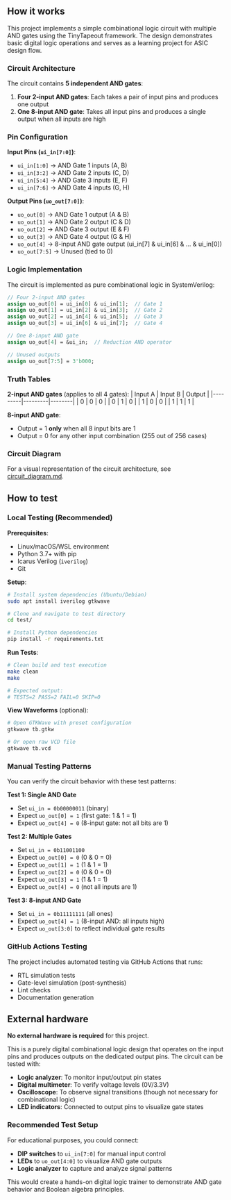 <!---

This file is used to generate your project datasheet. Please fill in the information below and delete any unused
sections.

You can also include images in this folder and reference them in the markdown. Each image must be less than
512 kb in size, and the combined size of all images must be less than 1 MB.
-->

## How it works

This project implements a simple combinational logic circuit with multiple AND gates using the TinyTapeout framework. The design demonstrates basic digital logic operations and serves as a learning project for ASIC design flow.

### Circuit Architecture

The circuit contains **5 independent AND gates**:

1. **Four 2-input AND gates**: Each takes a pair of input pins and produces one output
2. **One 8-input AND gate**: Takes all input pins and produces a single output when all inputs are high

### Pin Configuration

**Input Pins (`ui_in[7:0]`)**:
- `ui_in[1:0]` → AND Gate 1 inputs (A, B)
- `ui_in[3:2]` → AND Gate 2 inputs (C, D)  
- `ui_in[5:4]` → AND Gate 3 inputs (E, F)
- `ui_in[7:6]` → AND Gate 4 inputs (G, H)

**Output Pins (`uo_out[7:0]`)**:
- `uo_out[0]` → AND Gate 1 output (A & B)
- `uo_out[1]` → AND Gate 2 output (C & D)
- `uo_out[2]` → AND Gate 3 output (E & F)
- `uo_out[3]` → AND Gate 4 output (G & H)
- `uo_out[4]` → 8-input AND gate output (ui_in[7] & ui_in[6] & ... & ui_in[0])
- `uo_out[7:5]` → Unused (tied to 0)

### Logic Implementation

The circuit is implemented as pure combinational logic in SystemVerilog:

```systemverilog
// Four 2-input AND gates
assign uo_out[0] = ui_in[0] & ui_in[1];  // Gate 1
assign uo_out[1] = ui_in[2] & ui_in[3];  // Gate 2
assign uo_out[2] = ui_in[4] & ui_in[5];  // Gate 3
assign uo_out[3] = ui_in[6] & ui_in[7];  // Gate 4

// One 8-input AND gate
assign uo_out[4] = &ui_in;  // Reduction AND operator

// Unused outputs
assign uo_out[7:5] = 3'b000;
```

### Truth Tables

**2-input AND gates** (applies to all 4 gates):
| Input A | Input B | Output |
|---------|---------|--------|
|    0    |    0    |   0    |
|    0    |    1    |   0    |
|    1    |    0    |   0    |
|    1    |    1    |   1    |

**8-input AND gate**:
- Output = 1 **only** when all 8 input bits are 1
- Output = 0 for any other input combination (255 out of 256 cases)

### Circuit Diagram

For a visual representation of the circuit architecture, see [circuit_diagram.md](circuit_diagram.md).

## How to test

### Local Testing (Recommended)

**Prerequisites**:
- Linux/macOS/WSL environment
- Python 3.7+ with pip
- Icarus Verilog (`iverilog`)
- Git

**Setup**:
```bash
# Install system dependencies (Ubuntu/Debian)
sudo apt install iverilog gtkwave

# Clone and navigate to test directory
cd test/

# Install Python dependencies
pip install -r requirements.txt
```

**Run Tests**:
```bash
# Clean build and test execution
make clean
make

# Expected output:
# TESTS=2 PASS=2 FAIL=0 SKIP=0
```

**View Waveforms** (optional):
```bash
# Open GTKWave with preset configuration
gtkwave tb.gtkw

# Or open raw VCD file
gtkwave tb.vcd
```

### Manual Testing Patterns

You can verify the circuit behavior with these test patterns:

**Test 1: Single AND Gate**
- Set `ui_in = 0b00000011` (binary)
- Expect `uo_out[0] = 1` (first gate: 1 & 1 = 1)
- Expect `uo_out[4] = 0` (8-input gate: not all bits are 1)

**Test 2: Multiple Gates**
- Set `ui_in = 0b11001100`
- Expect `uo_out[0] = 0` (0 & 0 = 0)
- Expect `uo_out[1] = 1` (1 & 1 = 1) 
- Expect `uo_out[2] = 0` (0 & 0 = 0)
- Expect `uo_out[3] = 1` (1 & 1 = 1)
- Expect `uo_out[4] = 0` (not all inputs are 1)

**Test 3: 8-input AND Gate**
- Set `ui_in = 0b11111111` (all ones)
- Expect `uo_out[4] = 1` (8-input AND: all inputs high)
- Expect `uo_out[3:0]` to reflect individual gate results

### GitHub Actions Testing

The project includes automated testing via GitHub Actions that runs:
- RTL simulation tests
- Gate-level simulation (post-synthesis)
- Lint checks
- Documentation generation

## External hardware

**No external hardware is required** for this project.

This is a purely digital combinational logic design that operates on the input pins and produces outputs on the dedicated output pins. The circuit can be tested with:

- **Logic analyzer**: To monitor input/output pin states
- **Digital multimeter**: To verify voltage levels (0V/3.3V)
- **Oscilloscope**: To observe signal transitions (though not necessary for combinational logic)
- **LED indicators**: Connected to output pins to visualize gate states

### Recommended Test Setup

For educational purposes, you could connect:
- **DIP switches** to `ui_in[7:0]` for manual input control
- **LEDs** to `uo_out[4:0]` to visualize AND gate outputs
- **Logic analyzer** to capture and analyze signal patterns

This would create a hands-on digital logic trainer to demonstrate AND gate behavior and Boolean algebra principles.

